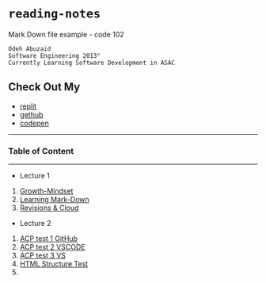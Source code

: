 # `reading-notes`
 Mark Down file example - code 102 

    Odeh Abuzaid 
    Software Engineering 2013"
    Currently Learning Software Development in ASAC 

## Check Out My 
  - [replit](https://replit.com/@OAbuzaid)
  - [gethub](https://github.com/odehabuzaid)
  - [codepen](https://codepen.io/odehabuzaid) 
---

### Table of Content
---
  * Lecture 1
1. [Growth-Mindset](Lec1/Growth-MindSet.md)
2. [Learning Mark-Down](Lec1/Learning%20Mark-Down.md)
3. [Revisions & Cloud ](Lec1/Read_02-%20Revisions%20and%20the%20Cloud.md)

* Lecture 2 
1. [ACP test 1 GitHub](Lec2/Lec2-Tst1.md)
2. [ACP test 2 VSCODE](Lec2/Lec2-Tst2.md)
3. [ACP test 3 VS](Lec2/Lec2-Tst3.md)
4. [HTML Structure Test](Lec2/HTML/index.html)
5. 
  

